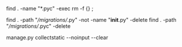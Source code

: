 find . -name "*.pyc" -exec rm -f {} \;

find . -path "*/migrations/*.py" -not -name "__init__.py" -delete
find . -path "*/migrations/*.pyc" -delete 


manage.py collectstatic --noinput --clear


